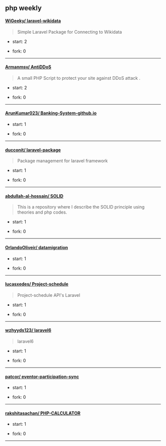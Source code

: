 ## php weekly

#### [WiGeeky/ laravel-wikidata](https://github.com/WiGeeky/laravel-wikidata)
>  Simple Laravel Package for Connecting to Wikidata
+ start: 2
+ fork: 0
---
#### [Armanmsv/ AntiDDoS](https://github.com/Armanmsv/AntiDDoS)
>  A small PHP Script to protect your site against DDoS attack .
+ start: 2
+ fork: 0
---
#### [ArunKumar023/ Banking-System-github.io](https://github.com/ArunKumar023/Banking-System-github.io)
>  
+ start: 1
+ fork: 0
---
#### [ducconit/ laravel-package](https://github.com/ducconit/laravel-package)
>  Package management for laravel framework
+ start: 1
+ fork: 0
---
#### [abdullah-al-hossain/ SOLID](https://github.com/abdullah-al-hossain/SOLID)
>  This is a repository where I describe the SOLID principle using theories and php codes.
+ start: 1
+ fork: 0
---
#### [OrlandoOliveir/ datamigration](https://github.com/OrlandoOliveir/datamigration)
>  
+ start: 1
+ fork: 0
---
#### [lucasxedes/ Project-schedule](https://github.com/lucasxedes/Project-schedule)
>  Project-schedule API's Laravel
+ start: 1
+ fork: 0
---
#### [wzhyyds123/ laravel6](https://github.com/wzhyyds123/laravel6)
>  laravel6
+ start: 1
+ fork: 0
---
#### [patcor/ eventor-participation-sync](https://github.com/patcor/eventor-participation-sync)
>  
+ start: 1
+ fork: 0
---
#### [rakshitasachan/ PHP-CALCULATOR](https://github.com/rakshitasachan/PHP-CALCULATOR)
>  
+ start: 1
+ fork: 0
---
